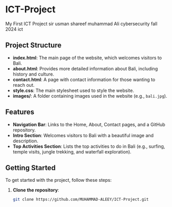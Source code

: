 # ICT-Project
My First ICT Project
sir usman shareef
muhammad Ali
cybersecurity fall 2024 ict

## Project Structure

- **index.html**: The main page of the website, which welcomes visitors to Bali.
- **about.html**: Provides more detailed information about Bali, including history and culture.
- **contact.html**: A page with contact information for those wanting to reach out.
- **style.css**: The main stylesheet used to style the website.
- **images/**: A folder containing images used in the website (e.g., `bali.jpg`).

## Features

- **Navigation Bar**: Links to the Home, About, Contact pages, and a GitHub repository.
- **Intro Section**: Welcomes visitors to Bali with a beautiful image and description.
- **Top Activities Section**: Lists the top activities to do in Bali (e.g., surfing, temple visits, jungle trekking, and waterfall exploration).

## Getting Started

To get started with the project, follow these steps:

1. **Clone the repository**:
   ```bash
   git clone https://github.com/MUHAMMAD-ALEEY/ICT-Project.git
